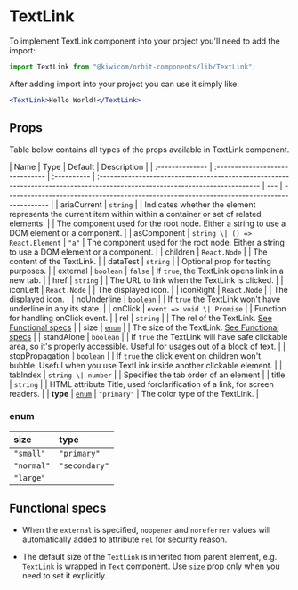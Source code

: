 # TextLink

To implement TextLink component into your project you'll need to add the import:

```jsx
import TextLink from "@kiwicom/orbit-components/lib/TextLink";
```

After adding import into your project you can use it simply like:

```jsx
<TextLink>Hello World!</TextLink>
```

## Props

Table below contains all types of the props available in TextLink component.

| Name            | Type                            | Default     | Description                                                                                                                  |
| :-------------- | :------------------------------ | :---------- | :--------------------------------------------------------------------------------------------------------------------------- | --- | ------------------------------------------------------------------------------------------ |
| ariaCurrent     | `string`                        |             | Indicates whether the element represents the current item within within a container or set of related elements.              |     | The component used for the root node. Either a string to use a DOM element or a component. |
| asComponent     | `string \| () => React.Element` | `"a"`       | The component used for the root node. Either a string to use a DOM element or a component.                                   |
| children        | `React.Node`                    |             | The content of the TextLink.                                                                                                 |
| dataTest        | `string`                        |             | Optional prop for testing purposes.                                                                                          |
| external        | `boolean`                       | `false`     | If `true`, the TextLink opens link in a new tab.                                                                             |
| href            | `string`                        |             | The URL to link when the TextLink is clicked.                                                                                |
| iconLeft        | `React.Node`                    |             | The displayed icon.                                                                                                          |
| iconRight       | `React.Node`                    |             | The displayed icon.                                                                                                          |
| noUnderline     | `boolean`                       |             | If `true` the TextLink won't have underline in any its state.                                                                |
| onClick         | `event => void \| Promise`      |             | Function for handling onClick event.                                                                                         |
| rel             | `string`                        |             | The rel of the TextLink. [See Functional specs](#functional-specs)                                                           |
| size            | [`enum`](#enum)                 |             | The size of the TextLink. [See Functional specs](#functional-specs)                                                          |
| standAlone      | `boolean`                       |             | If `true` the TextLink will have safe clickable area, so it's properly accessible. Useful for usages out of a block of text. |
| stopPropagation | `boolean`                       |             | If `true` the click event on children won't bubble. Useful when you use TextLink inside another clickable element.           |
| tabIndex        | `string \| number`              |             | Specifies the tab order of an element                                                                                        |
| title           | `string`                        |             | HTML attribute Title, used forclarification of a link, for screen readers.                                                   |
| **type**        | [`enum`](#enum)                 | `"primary"` | The color type of the TextLink.                                                                                              |

### enum

| size       | type          |
| :--------- | :------------ |
| `"small"`  | `"primary"`   |
| `"normal"` | `"secondary"` |
| `"large"`  |

## Functional specs

- When the `external` is specified, `noopener` and `noreferrer` values will automatically added to attribute `rel` for security reason.

- The default size of the `TextLink` is inherited from parent element, e.g. `TextLink` is wrapped in `Text` component. Use `size` prop only when you need to set it explicitly.
